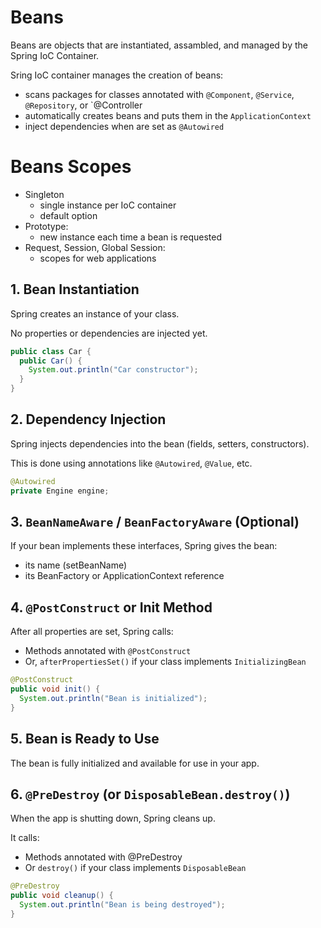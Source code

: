 # Beans

Beans are objects that are instantiated, assambled, and managed by the Spring IoC Container.

Sring IoC container manages the creation of beans:

- scans packages for classes annotated with `@Component`, `@Service`, `@Repository`, or `@Controller
- automatically creates beans and puts them in the `ApplicationContext`
- inject dependencies when are set as `@Autowired`

# Beans Scopes

- Singleton
  - single instance per IoC container
  - default option
- Prototype:
  - new instance each time a bean is requested
- Request, Session, Global Session:
  - scopes for web applications

## 1. Bean Instantiation

Spring creates an instance of your class.

No properties or dependencies are injected yet.

```java
public class Car {
  public Car() {
    System.out.println("Car constructor");
  }
}
```

## 2. Dependency Injection

Spring injects dependencies into the bean (fields, setters, constructors).

This is done using annotations like `@Autowired`, `@Value`, etc.

```java
@Autowired
private Engine engine;
```

## 3. `BeanNameAware` / `BeanFactoryAware` (Optional)

If your bean implements these interfaces, Spring gives the bean:

- its name (setBeanName)
- its BeanFactory or ApplicationContext reference

## 4. `@PostConstruct` or Init Method

After all properties are set, Spring calls:

- Methods annotated with `@PostConstruct`
- Or, `afterPropertiesSet()` if your class implements `InitializingBean`

```java
@PostConstruct
public void init() {
  System.out.println("Bean is initialized");
}
```

## 5. Bean is Ready to Use

The bean is fully initialized and available for use in your app.

## 6. `@PreDestroy` (or `DisposableBean.destroy()`)

When the app is shutting down, Spring cleans up.

It calls:

- Methods annotated with @PreDestroy
- Or `destroy()` if your class implements `DisposableBean`

```java
@PreDestroy
public void cleanup() {
  System.out.println("Bean is being destroyed");
}
```
